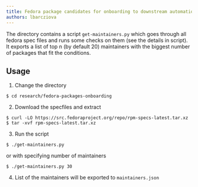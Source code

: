 ```yaml
---
title: Fedora package candidates for onboarding to downstream automation
authors: lbarcziova
---
```


The directory contains a script `get-maintainers.py` which goes through all fedora spec files
and runs some checks on them (see the details in script).
It exports a list of top n (by default 20) maintainers with the biggest number of packages that fit the
conditions.

## Usage

1. Change the directory

```
$ cd research/fedora-packages-onboarding
```

2. Download the specfiles and extract

```
$ curl -LO https://src.fedoraproject.org/repo/rpm-specs-latest.tar.xz
$ tar -xvf rpm-specs-latest.tar.xz
```

3. Run the script

```
$ ./get-maintainers.py
```

or with specifying number of maintainers

```
$ ./get-maintainers.py 30
```

4. List of the maintainers will be exported to `maintainers.json`
